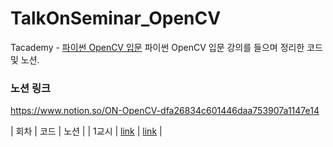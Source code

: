 # TalkOnSeminar_OpenCV

Tacademy - [파이썬 OpenCV 입문](https://tacademy.skplanet.com/live/player/onlineLectureDetail.action?seq=179)
파이썬 OpenCV 입문 강의를 들으며 정리한 코드 및 노션.

### 노션 링크
https://www.notion.so/ON-OpenCV-dfa26834c601446daa753907a1147e14

| 회차 | 코드 | 노션 |
| 1교시 | [link](https://github.com/nickjw0205/TalkOnSeminar_OpenCV/blob/main/Hello_CV.ipynb) | [link](https://www.notion.so/1-OpenCV-97d3de9889b840b3b152ccaa23a4cc1d) |
